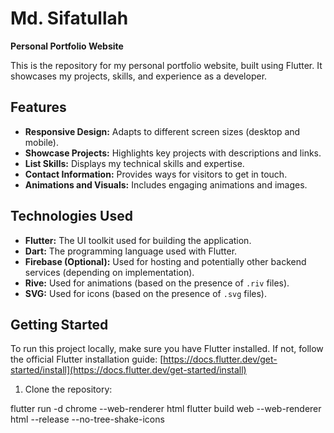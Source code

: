 # Md. Sifatullah

**Personal Portfolio Website**

This is the repository for my personal portfolio website, built using Flutter. It showcases my projects, skills, and experience as a developer.

## Features

- **Responsive Design:** Adapts to different screen sizes (desktop and mobile).
- **Showcase Projects:** Highlights key projects with descriptions and links.
- **List Skills:** Displays my technical skills and expertise.
- **Contact Information:** Provides ways for visitors to get in touch.
- **Animations and Visuals:** Includes engaging animations and images.

## Technologies Used

- **Flutter:** The UI toolkit used for building the application.
- **Dart:** The programming language used with Flutter.
- **Firebase (Optional):** Used for hosting and potentially other backend services (depending on implementation).
- **Rive:** Used for animations (based on the presence of `.riv` files).
- **SVG:** Used for icons (based on the presence of `.svg` files).

## Getting Started

To run this project locally, make sure you have Flutter installed. If not, follow the official Flutter installation guide: [https://docs.flutter.dev/get-started/install](https://docs.flutter.dev/get-started/install)

1. Clone the repository:



flutter run -d chrome --web-renderer html
flutter build web --web-renderer html --release --no-tree-shake-icons